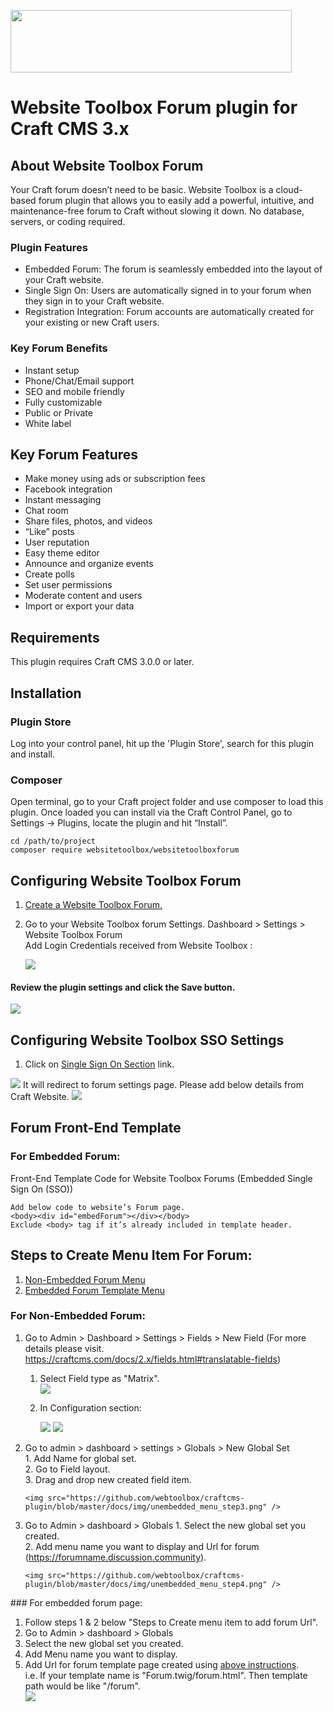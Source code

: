 <p><a href="https://www.websitetoolbox.com/"><img src ="https://github.com/webtoolbox/craftcms-plugin/blob/master/src/wt_logo_blue.svg" width="450" height="100"></a></p> 

# Website Toolbox Forum plugin for Craft CMS 3.x       

## About Website Toolbox Forum  
  Your Craft forum doesn’t need to be basic. Website Toolbox is a cloud-based forum plugin that allows you to easily add a powerful, intuitive, 
  and maintenance-free forum to Craft without slowing it down. No database, servers, or coding required.
  
### Plugin Features
* Embedded Forum: The forum is seamlessly embedded into the layout of your Craft website.
* Single Sign On: Users are automatically signed in to your forum when they sign in to your Craft website.
* Registration Integration: Forum accounts are automatically created for your existing or new Craft users.

### Key Forum Benefits
* Instant setup
* Phone/Chat/Email support
* SEO and mobile friendly
* Fully customizable
* Public or Private
* White label

## Key Forum Features
* Make money using ads or subscription fees
* Facebook integration
* Instant messaging
* Chat room
* Share files, photos, and videos
* “Like” posts
* User reputation
* Easy theme editor
* Announce and organize events
* Create polls
* Set user permissions
* Moderate content and users
* Import or export your data

## Requirements
This plugin requires Craft CMS 3.0.0 or later.   

## Installation
	
### Plugin Store  
 Log into your control panel, hit up the 'Plugin Store', search for this plugin and install.
 
### Composer
Open terminal, go to your Craft project folder and use composer to load this plugin. Once loaded you can install via the Craft Control Panel, go to 
Settings → Plugins, locate the plugin and hit “Install”.

	cd /path/to/project
	composer require websitetoolbox/websitetoolboxforum   

## Configuring Website Toolbox Forum
1.	<a href="https://www.websitetoolbox.com/">Create a Website Toolbox Forum.</a>    
2.	Go to your Website Toolbox forum Settings. Dashboard > Settings > Website Toolbox Forum    
	Add Login Credentials received from Website Toolbox :      
	
	<img src="https://github.com/webtoolbox/craftcms-plugin/blob/master/docs/img/settings.jpg" />
#### Review the plugin settings and click the Save button.       
	
<img src="https://github.com/webtoolbox/craftcms-plugin/blob/master/docs/img/update-settings.jpg" />				
 
## Configuring Website Toolbox SSO Settings
1.	Click on <a href='https://www.websitetoolbox.com/tool/members/mb/settings?tab=Single%20Sign%20On'>Single Sign On Section</a> link.       

<img src="https://github.com/webtoolbox/craftcms-plugin/blob/master/docs/img/SSO.png" />
	It will redirect to forum settings page. Please add below details from Craft Website.
<img src="https://github.com/webtoolbox/craftcms-plugin/blob/master/docs/img/SSO-section.png" />

## Forum Front-End Template

### For Embedded Forum:
<div id ="embedded_template">
Front-End Template Code for Website Toolbox Forums (Embedded Single Sign On (SSO))
	
	Add below code to website’s Forum page.
	<body><div id="embedForum"></div></body>
	Exclude <body> tag if it’s already included in template header.
</div>
	
## Steps to Create Menu Item For Forum:    
1)	[Non-Embedded Forum Menu](#non-embdded) 
2)	[Embedded Forum Template Menu](#embdded)   

### For Non-Embedded Forum:

<div id="non-embdded"> 

1)	Go to Admin > Dashboard > Settings > Fields > New Field
(For more details please visit. https://craftcms.com/docs/2.x/fields.html#translatable-fields)
	1.	Select Field type as "Matrix".  
			<img src="https://github.com/webtoolbox/craftcms-plugin/blob/master/docs/img/unembedded_menu_step1.png" />  
	2.	In Configuration section:  	
		
		<img src="https://github.com/webtoolbox/craftcms-plugin/blob/master/docs/img/unembedded_menu_step2-a.png" />  
		
		<img src="https://github.com/webtoolbox/craftcms-plugin/blob/master/docs/img/unembedded_menu_step2-b.png" />  


2)	Go to admin > dashboard > settings > Globals > New Global Set   
		1.	Add Name for global set.         
		2.	Go to Field layout.    
		3.	Drag and drop new created field item.       
		
		<img src="https://github.com/webtoolbox/craftcms-plugin/blob/master/docs/img/unembedded_menu_step3.png" />

3) 	Go to Admin > dashboard > Globals 
		1.	Select the new global set you created.      
		2.	Add menu name you want to display and Url for forum (https://forumname.discussion.community).      		
		
		<img src="https://github.com/webtoolbox/craftcms-plugin/blob/master/docs/img/unembedded_menu_step4.png" />  

</div>
### For embedded forum page:  
<div id="embdded"> 	

1.	Follow steps 1 & 2 below "Steps to Create menu item to add forum Url".  
2.	Go to Admin > dashboard > Globals 
3.	Select the new global set you created.      
4.	Add Menu name you want to display.
5.	Add Url for forum template page created using [above instructions](#embedded_template).   
	i.e. If your template name is "Forum.twig/forum.html". Then template path would be like "/forum".     		
	<img src="https://github.com/webtoolbox/craftcms-plugin/blob/master/docs/img/embeddedforum-step1.png" />   
</div>

   
